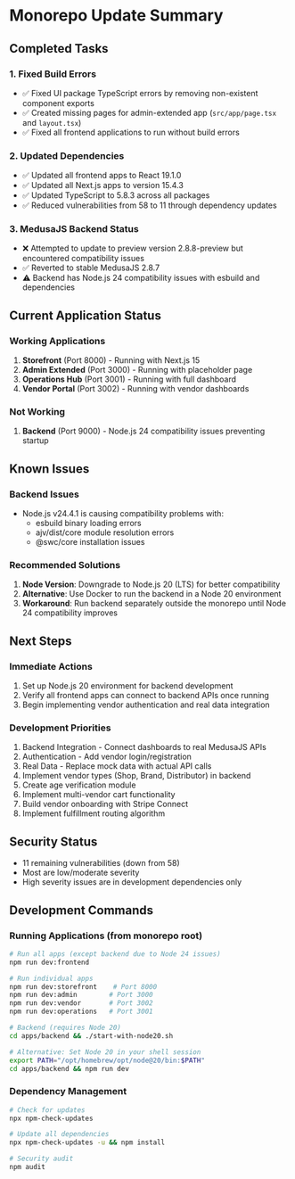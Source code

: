 # Monorepo Update Summary

## Completed Tasks

### 1. Fixed Build Errors
- ✅ Fixed UI package TypeScript errors by removing non-existent component exports
- ✅ Created missing pages for admin-extended app (`src/app/page.tsx` and `layout.tsx`)
- ✅ Fixed all frontend applications to run without build errors

### 2. Updated Dependencies
- ✅ Updated all frontend apps to React 19.1.0
- ✅ Updated all Next.js apps to version 15.4.3
- ✅ Updated TypeScript to 5.8.3 across all packages
- ✅ Reduced vulnerabilities from 58 to 11 through dependency updates

### 3. MedusaJS Backend Status
- ❌ Attempted to update to preview version 2.8.8-preview but encountered compatibility issues
- ✅ Reverted to stable MedusaJS 2.8.7
- ⚠️ Backend has Node.js 24 compatibility issues with esbuild and dependencies

## Current Application Status

### Working Applications
1. **Storefront** (Port 8000) - Running with Next.js 15
2. **Admin Extended** (Port 3000) - Running with placeholder page
3. **Operations Hub** (Port 3001) - Running with full dashboard
4. **Vendor Portal** (Port 3002) - Running with vendor dashboards

### Not Working
1. **Backend** (Port 9000) - Node.js 24 compatibility issues preventing startup

## Known Issues

### Backend Issues
- Node.js v24.4.1 is causing compatibility problems with:
  - esbuild binary loading errors
  - ajv/dist/core module resolution errors
  - @swc/core installation issues

### Recommended Solutions
1. **Node Version**: Downgrade to Node.js 20 (LTS) for better compatibility
2. **Alternative**: Use Docker to run the backend in a Node 20 environment
3. **Workaround**: Run backend separately outside the monorepo until Node 24 compatibility improves

## Next Steps

### Immediate Actions
1. Set up Node.js 20 environment for backend development
2. Verify all frontend apps can connect to backend APIs once running
3. Begin implementing vendor authentication and real data integration

### Development Priorities
1. Backend Integration - Connect dashboards to real MedusaJS APIs
2. Authentication - Add vendor login/registration
3. Real Data - Replace mock data with actual API calls
4. Implement vendor types (Shop, Brand, Distributor) in backend
5. Create age verification module
6. Implement multi-vendor cart functionality
7. Build vendor onboarding with Stripe Connect
8. Implement fulfillment routing algorithm

## Security Status
- 11 remaining vulnerabilities (down from 58)
- Most are low/moderate severity
- High severity issues are in development dependencies only

## Development Commands

### Running Applications (from monorepo root)
```bash
# Run all apps (except backend due to Node 24 issues)
npm run dev:frontend

# Run individual apps
npm run dev:storefront    # Port 8000
npm run dev:admin        # Port 3000
npm run dev:vendor       # Port 3002
npm run dev:operations   # Port 3001

# Backend (requires Node 20)
cd apps/backend && ./start-with-node20.sh

# Alternative: Set Node 20 in your shell session
export PATH="/opt/homebrew/opt/node@20/bin:$PATH"
cd apps/backend && npm run dev
```

### Dependency Management
```bash
# Check for updates
npx npm-check-updates

# Update all dependencies
npx npm-check-updates -u && npm install

# Security audit
npm audit
```